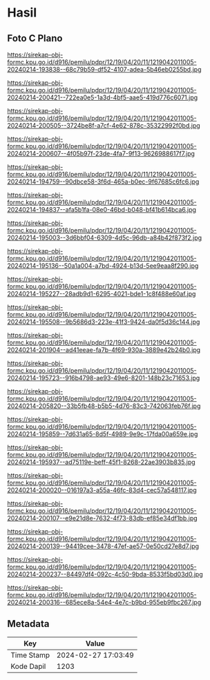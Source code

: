 # Hasil

## Foto C Plano

https://sirekap-obj-formc.kpu.go.id/d916/pemilu/pdpr/12/19/04/20/11/1219042011005-20240214-193838--68c79b59-df52-4107-adea-5b46eb0255bd.jpg

https://sirekap-obj-formc.kpu.go.id/d916/pemilu/pdpr/12/19/04/20/11/1219042011005-20240214-200421--722ea0e5-1a3d-4bf5-aae5-419d776c6071.jpg

https://sirekap-obj-formc.kpu.go.id/d916/pemilu/pdpr/12/19/04/20/11/1219042011005-20240214-200505--3724be8f-a7cf-4e62-878c-35322992f0bd.jpg

https://sirekap-obj-formc.kpu.go.id/d916/pemilu/pdpr/12/19/04/20/11/1219042011005-20240214-200607--4f05b97f-23de-4fa7-9f13-9626988617f7.jpg

https://sirekap-obj-formc.kpu.go.id/d916/pemilu/pdpr/12/19/04/20/11/1219042011005-20240214-194759--90dbce58-3f6d-465a-b0ec-9f67685c6fc6.jpg

https://sirekap-obj-formc.kpu.go.id/d916/pemilu/pdpr/12/19/04/20/11/1219042011005-20240214-194837--afa5b1fa-08e0-46bd-b048-bf41b614bca6.jpg

https://sirekap-obj-formc.kpu.go.id/d916/pemilu/pdpr/12/19/04/20/11/1219042011005-20240214-195003--3d6bbf04-6309-4d5c-96db-a84b42f873f2.jpg

https://sirekap-obj-formc.kpu.go.id/d916/pemilu/pdpr/12/19/04/20/11/1219042011005-20240214-195136--50a1a004-a7bd-4924-b13d-5ee9eaa8f290.jpg

https://sirekap-obj-formc.kpu.go.id/d916/pemilu/pdpr/12/19/04/20/11/1219042011005-20240214-195227--28adb9d1-6295-4021-bde1-1c8f488e60af.jpg

https://sirekap-obj-formc.kpu.go.id/d916/pemilu/pdpr/12/19/04/20/11/1219042011005-20240214-195508--9b5686d3-223e-41f3-9424-da0f5d36c144.jpg

https://sirekap-obj-formc.kpu.go.id/d916/pemilu/pdpr/12/19/04/20/11/1219042011005-20240214-201904--ad41eeae-fa7b-4f69-930a-3889e42b24b0.jpg

https://sirekap-obj-formc.kpu.go.id/d916/pemilu/pdpr/12/19/04/20/11/1219042011005-20240214-195723--916b4798-ae93-49e6-8201-148b23c71653.jpg

https://sirekap-obj-formc.kpu.go.id/d916/pemilu/pdpr/12/19/04/20/11/1219042011005-20240214-205820--33b5fb48-b5b5-4d76-83c3-742063feb76f.jpg

https://sirekap-obj-formc.kpu.go.id/d916/pemilu/pdpr/12/19/04/20/11/1219042011005-20240214-195859--7d631a65-8d5f-4989-9e9c-17fda00a659e.jpg

https://sirekap-obj-formc.kpu.go.id/d916/pemilu/pdpr/12/19/04/20/11/1219042011005-20240214-195937--ad75119e-beff-45f1-8268-22ae3903b835.jpg

https://sirekap-obj-formc.kpu.go.id/d916/pemilu/pdpr/12/19/04/20/11/1219042011005-20240214-200020--016197a3-a55a-46fc-83d4-cec57a548117.jpg

https://sirekap-obj-formc.kpu.go.id/d916/pemilu/pdpr/12/19/04/20/11/1219042011005-20240214-200107--e9e21d8e-7632-4f73-83db-ef85e34df1bb.jpg

https://sirekap-obj-formc.kpu.go.id/d916/pemilu/pdpr/12/19/04/20/11/1219042011005-20240214-200139--94419cee-3478-47ef-ae57-0e50cd27e8d7.jpg

https://sirekap-obj-formc.kpu.go.id/d916/pemilu/pdpr/12/19/04/20/11/1219042011005-20240214-200237--84497df4-092c-4c50-9bda-8533f5bd03d0.jpg

https://sirekap-obj-formc.kpu.go.id/d916/pemilu/pdpr/12/19/04/20/11/1219042011005-20240214-200316--685ece8a-54e4-4e7c-b9bd-955eb9fbc267.jpg


## Metadata

| Key        | Value               |
| ---------- | ------------------- |
| Time Stamp | 2024-02-27 17:03:49 |
| Kode Dapil | 1203                |



